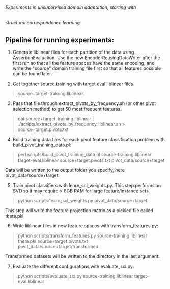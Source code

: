 ###### Experiments in unsupervised domain adaptation, starting with
###### structural correspondence learning

## Pipeline for running experiments:
1) Generate liblinear files for each partition of the data using AssertionEvaluation.
Use the new EncoderReusingDataWriter after the first run so that all the feature
spaces have the same encoding, and write the "source" domain training file first
so that all features possible can be found later.

2) Cat together source training with target eval liblinear files
> source+target-training.liblinear

3) Pass that file through extract_pivots_by_frequency.sh (or other pivot selection method)
to get 50 most frequent features.
> cat source+target-training.liblinear | ./scripts/extract_pivots_by_frequency_liblinear.sh > source+target.pivots.txt

4) Build training data files for each pivot feature classification problem with build_pivot_training_data.pl:
> perl scripts/build_pivot_training_data.pl source-training.liblinear target-eval.liblinear source+target.pivots.txt pivot_data/source+target

Data will be written to the output folder you specify, here pivot_data/source+target.

5) Train pivot classifiers with learn_scl_weights.py. This step performs an
SVD so it may require > 8GB RAM for large feature/instance sets.
> python scripts/learn_scl_weights.py pivot_data/source+target

This step will write the feature projection matrix as a pickled file called theta.pkl

6) Write liblinear files in new feature spaces with transform_features.py:
> python scripts/transform_features.py source-training.liblinear theta.pkl source+target.pivots.txt pivot_data/source+target/transformed

Transformed datasets will be written to the directory in the last argument.

7) Evaluate the different configurations with evaluate_scl.py:
> python scripts/evaluate_scl.py source-training.liblinear target-eval.liblinear
